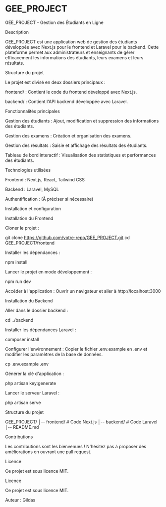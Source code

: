 # GEE_PROJECT

GEE_PROJECT - Gestion des Étudiants en Ligne

Description

GEE_PROJECT est une application web de gestion des étudiants développée avec Next.js pour le frontend et Laravel pour le backend. Cette plateforme permet aux administrateurs et enseignants de gérer efficacement les informations des étudiants, leurs examens et leurs résultats.

Structure du projet

Le projet est divisé en deux dossiers principaux :

frontend/ : Contient le code du frontend développé avec Next.js.

backend/ : Contient l'API backend développée avec Laravel.

Fonctionnalités principales

Gestion des étudiants : Ajout, modification et suppression des informations des étudiants.

Gestion des examens : Création et organisation des examens.

Gestion des résultats : Saisie et affichage des résultats des étudiants.

Tableau de bord interactif : Visualisation des statistiques et performances des étudiants.

Technologies utilisées

Frontend : Next.js, React, Tailwind CSS

Backend : Laravel, MySQL

Authentification : (À préciser si nécessaire)

Installation et configuration

Installation du Frontend

Cloner le projet :

git clone https://github.com/votre-repo/GEE_PROJECT.git
cd GEE_PROJECT/frontend

Installer les dépendances :

npm install

Lancer le projet en mode développement :

npm run dev

Accéder à l'application :
Ouvrir un navigateur et aller à http://localhost:3000

Installation du Backend

Aller dans le dossier backend :

cd ../backend

Installer les dépendances Laravel :

composer install

Configurer l'environnement :
Copier le fichier .env.example en .env et modifier les paramètres de la base de données.

cp .env.example .env

Générer la clé d'application :

php artisan key:generate

Lancer le serveur Laravel :

php artisan serve

Structure du projet

GEE_PROJECT/
│-- frontend/      # Code Next.js
│-- backend/       # Code Laravel
│-- README.md

Contributions

Les contributions sont les bienvenues ! N'hésitez pas à proposer des améliorations en ouvrant une pull request.

Licence

Ce projet est sous licence MIT.

Licence

Ce projet est sous licence MIT.

Auteur : Gildas

